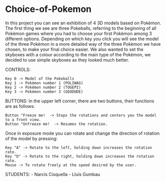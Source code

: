 # Choice-of-Pokemon

In this project you can see an exhibition of 4 3D models based on Pokèmon.
The first thing we see are three Pokeballs, referring to the beginning of all Pokèmon games where you had to choose your first Pokèmon among 3 different options. Depending on which key you click you will see the model of the three Pokèmon
in a more detailed way of the three Pokèmon we have chosen, to make your final choice easier.
We also wanted to set the skyboxes with a colour according to the main type of the Pokèmon, we decided to use simple skyboxes as they looked much better.

CONTROLS:
	
	Key 0 -> Model of the Pokeballs
	Key 1 -> Pokèmon number 1 (POLIWAG)
	Key 2 -> Pokémon number 2 (TOGEPI)
	Key 3 -> Pokèmon number 3 (GEODUDE)

BUTTONS: 
In the upper left corner, there are two buttons, their functions are as follows:

	Button "Freeze me!  -> Stops the rotations and centers you the model to a front view.
	Button "Unfreeze me!  -> Resumes the rotation.

Once in exposure mode you can rotate and change the direction of rotation of the model by pressing:
	
	Key "A" -> Rotate to the left, holding down increases the rotation rate.
	Key "D" -> Rotate to the right, holding down increases the rotation rate.
	Mouse -> To rotate freely at the speed desired by the user.

STUDENTS:
	- Narcís Cisquella
	- Lluís Gumbau

